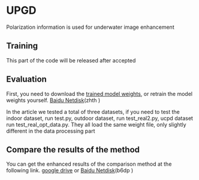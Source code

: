 # UPGD
Polarization information is used for underwater image enhancement





## Training
This part of the code will be released after accepted

## Evaluation
First, you need to download the [trained model weights](https://drive.google.com/drive/folders/1AOBtjGVVCA4w3jR5agVwh-A_pYUWiVg3?usp=drive_link), or retrain the model weights yourself. [Baidu Netdisk](https://pan.baidu.com/s/1AumnlX634cOP2I4dfRkqoA?pwd=zhth )(zhth )

In the article we tested a total of three datasets, if you need to test the indoor dataset, run test.py, outdoor dataset, run test_real2.py, ucpd dataset run
test_real_opt_data.py. They all load the same weight file, only slightly different in the data processing part

## Compare the results of the method

You can get the enhanced results of the comparison method at the following link. [google drive](https://drive.google.com/file/d/106B5l0kuGnFfBCjcm50R8wzyw9VQal9p/view?usp=drive_link) or  [Baidu Netdisk](https://pan.baidu.com/s/1ov5iFyIuQdLg0gUF6m5rCA?pwd=b6dp)(b6dp )

 


